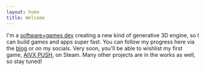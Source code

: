 ```yaml
---
layout: home
title: Welcome
---
```


I'm a [software+games dev](/about/) creating a new kind of generative 3D engine, so I can build games and apps super fast. You can follow my progress here via the [blog](/blog/) or on my socials. Very soon, you'll be able to wishlist my first game, [AIVX PUSH](/push/), on Steam. Many other projects are in the works as well, so stay tuned!
